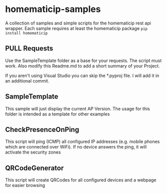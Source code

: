 # homematicip-samples
A collection of samples and simple scripts for the homematicip rest api wrapper.
Each sample requires at least the homematicip package
```pip install homematicip```

## PULL Requests ##
Use the SampleTemplate folder as a base for your requests. 
The script must work.
Also modify this Readme.md to add a short summary of your Project.

If you aren't using Visual Studio you can skip the *.pyproj file. I will add it in an additional commit.

## SampleTemplate ##
This sample will just display the current AP Version.
The usage for this folder is intended as a template for other examples


## CheckPresenceOnPing ##
This script will ping (ICMP) all configured IP addresses (e.g. mobile phones which are connected over WiFi). If no device answers the ping, it will activate the security zones

## QRCodeGenerator ##
This script will create QRCodes for all configured devices and a webpage for easier browsing

